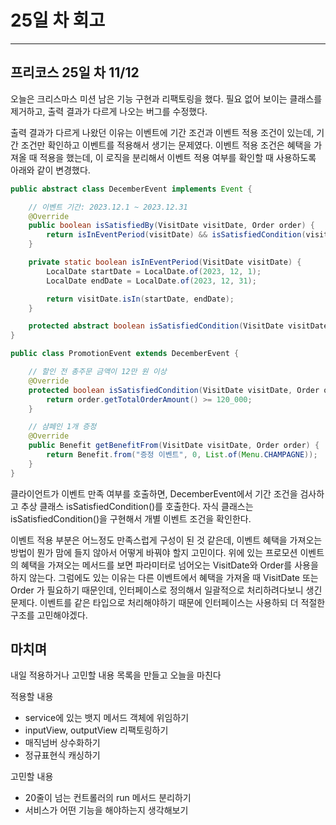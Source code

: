 # 25일 차 회고

---

## 프리코스 25일 차 11/12

오늘은 크리스마스 미션 남은 기능 구현과 리팩토링을 했다. 필요 없어 보이는 클래스를 제거하고, 출력 결과가 다르게 나오는 버그를 수정했다.

출력 결과가 다르게 나왔던 이유는 이벤트에 기간 조건과 이벤트 적용 조건이 있는데, 기간 조건만 확인하고 이벤트를 적용해서 생기는 문제였다. 이벤트 적용 조건은 혜택을 가져올 때 적용을 했는데, 이 로직을 분리해서
이벤트 적용 여부를 확인할 때 사용하도록 아래와 같이 변경했다.

```java
public abstract class DecemberEvent implements Event {

    // 이벤트 기간: 2023.12.1 ~ 2023.12.31
    @Override
    public boolean isSatisfiedBy(VisitDate visitDate, Order order) {
        return isInEventPeriod(visitDate) && isSatisfiedCondition(visitDate, order);
    }

    private static boolean isInEventPeriod(VisitDate visitDate) {
        LocalDate startDate = LocalDate.of(2023, 12, 1);
        LocalDate endDate = LocalDate.of(2023, 12, 31);

        return visitDate.isIn(startDate, endDate);
    }

    protected abstract boolean isSatisfiedCondition(VisitDate visitDate, Order order);
}

public class PromotionEvent extends DecemberEvent {

    // 할인 전 총주문 금액이 12만 원 이상
    @Override
    protected boolean isSatisfiedCondition(VisitDate visitDate, Order order) {
        return order.getTotalOrderAmount() >= 120_000;
    }

    // 샴페인 1개 증정
    @Override
    public Benefit getBenefitFrom(VisitDate visitDate, Order order) {
        return Benefit.from("증정 이벤트", 0, List.of(Menu.CHAMPAGNE));
    }
}
```

클라이언트가 이벤트 만족 여부를 호출하면, DecemberEvent에서 기간 조건을 검사하고 추상 클래스 isSatisfiedCondition()를 호출한다. 자식 클래스는 isSatisfiedCondition()을
구현해서 개별 이벤트 조건을 확인한다.

이벤트 적용 부분은 어느정도 만족스럽게 구성이 된 것 같은데, 이벤트 혜택을 가져오는 방법이 뭔가 맘에 들지 않아서 어떻게 바꿔야 할지 고민이다. 위에 있는 프로모션 이벤트의 혜택을 가져오는 메서드를 보면 파라미터로
넘어오는 VisitDate와 Order를 사용을 하지 않는다. 그럼에도 있는 이유는 다른 이벤트에서 혜택을 가져올 때 VisitDate 또는 Order 가 필요하기 때문인데, 인터페이스로 정의해서 일괄적으로
처리하려다보니 생긴 문제다. 이벤트를 같은 타입으로 처리해야하기 때문에 인터페이스는 사용하되 더 적절한 구조를 고민해야겠다.

## 마치며

내일 적용하거나 고민할 내용 목록을 만들고 오늘을 마친다

적용할 내용

- service에 있는 뱃지 메서드 객체에 위임하기
- inputView, outputView 리팩토링하기
- 매직넘버 상수화하기
- 정규표현식 캐싱하기

고민할 내용

- 20줄이 넘는 컨트롤러의 run 메서드 분리하기
- 서비스가 어떤 기능을 해야하는지 생각해보기
